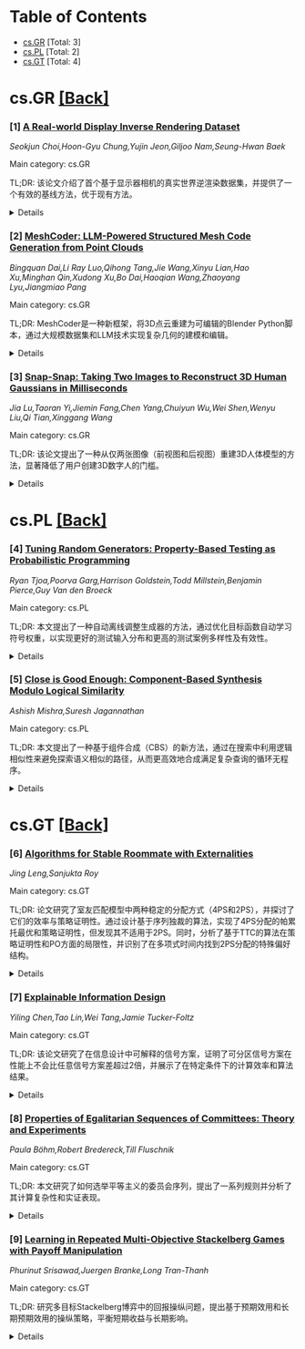 <div id=toc></div>

# Table of Contents

- [cs.GR](#cs.GR) [Total: 3]
- [cs.PL](#cs.PL) [Total: 2]
- [cs.GT](#cs.GT) [Total: 4]


<div id='cs.GR'></div>

# cs.GR [[Back]](#toc)

### [1] [A Real-world Display Inverse Rendering Dataset](https://arxiv.org/abs/2508.14411)
*Seokjun Choi,Hoon-Gyu Chung,Yujin Jeon,Giljoo Nam,Seung-Hwan Baek*

Main category: cs.GR

TL;DR: 该论文介绍了首个基于显示器相机的真实世界逆渲染数据集，并提供了一个有效的基线方法，优于现有方法。


<details>
  <summary>Details</summary>
Motivation: 目前缺乏使用显示器相机系统捕获的公开真实世界数据集，阻碍了基于显示器的逆渲染方法的发展与评估。

Method: 构建了一个包含LCD显示器和立体偏振相机的成像系统，捕获了多种几何和反射率的物体在单光模式下的图像，并提供高质量的真实几何数据。

Result: 数据集支持任意显示模式和不同噪声级别的图像合成，评估显示新方法优于现有逆渲染方法。

Conclusion: 该数据集为显示器逆渲染技术的发展提供了重要资源，并提出了一种简单但高效的基线方法。

Abstract: Inverse rendering aims to reconstruct geometry and reflectance from captured
images. Display-camera imaging systems offer unique advantages for this task:
each pixel can easily function as a programmable point light source, and the
polarized light emitted by LCD displays facilitates diffuse-specular
separation. Despite these benefits, there is currently no public real-world
dataset captured using display-camera systems, unlike other setups such as
light stages. This absence hinders the development and evaluation of
display-based inverse rendering methods. In this paper, we introduce the first
real-world dataset for display-based inverse rendering. To achieve this, we
construct and calibrate an imaging system comprising an LCD display and stereo
polarization cameras. We then capture a diverse set of objects with diverse
geometry and reflectance under one-light-at-a-time (OLAT) display patterns. We
also provide high-quality ground-truth geometry. Our dataset enables the
synthesis of captured images under arbitrary display patterns and different
noise levels. Using this dataset, we evaluate the performance of existing
photometric stereo and inverse rendering methods, and provide a simple, yet
effective baseline for display inverse rendering, outperforming
state-of-the-art inverse rendering methods. Code and dataset are available on
our project page at https://michaelcsj.github.io/DIR/

</details>


### [2] [MeshCoder: LLM-Powered Structured Mesh Code Generation from Point Clouds](https://arxiv.org/abs/2508.14879)
*Bingquan Dai,Li Ray Luo,Qihong Tang,Jie Wang,Xinyu Lian,Hao Xu,Minghan Qin,Xudong Xu,Bo Dai,Haoqian Wang,Zhaoyang Lyu,Jiangmiao Pang*

Main category: cs.GR

TL;DR: MeshCoder是一种新框架，将3D点云重建为可编辑的Blender Python脚本，通过大规模数据集和LLM技术实现复杂几何的建模和编辑。


<details>
  <summary>Details</summary>
Motivation: 现有的3D对象重建方法依赖有限的领域特定语言和小规模数据集，无法建模复杂几何和结构。MeshCoder旨在解决这一问题。

Method: 开发了一套全面的Blender Python API，构建了大规模配对对象-代码数据集，并训练了多模态LLM，将点云转化为可执行脚本。

Result: MeshCoder在形状到代码重建任务中表现优异，支持直观的几何和拓扑编辑，并通过代码表示增强LLM的3D形状推理能力。

Conclusion: MeshCoder为3D形状的程序化重建和理解提供了强大灵活的解决方案。

Abstract: Reconstructing 3D objects into editable programs is pivotal for applications
like reverse engineering and shape editing. However, existing methods often
rely on limited domain-specific languages (DSLs) and small-scale datasets,
restricting their ability to model complex geometries and structures. To
address these challenges, we introduce MeshCoder, a novel framework that
reconstructs complex 3D objects from point clouds into editable Blender Python
scripts. We develop a comprehensive set of expressive Blender Python APIs
capable of synthesizing intricate geometries. Leveraging these APIs, we
construct a large-scale paired object-code dataset, where the code for each
object is decomposed into distinct semantic parts. Subsequently, we train a
multimodal large language model (LLM) that translates 3D point cloud into
executable Blender Python scripts. Our approach not only achieves superior
performance in shape-to-code reconstruction tasks but also facilitates
intuitive geometric and topological editing through convenient code
modifications. Furthermore, our code-based representation enhances the
reasoning capabilities of LLMs in 3D shape understanding tasks. Together, these
contributions establish MeshCoder as a powerful and flexible solution for
programmatic 3D shape reconstruction and understanding.

</details>


### [3] [Snap-Snap: Taking Two Images to Reconstruct 3D Human Gaussians in Milliseconds](https://arxiv.org/abs/2508.14892)
*Jia Lu,Taoran Yi,Jiemin Fang,Chen Yang,Chuiyun Wu,Wei Shen,Wenyu Liu,Qi Tian,Xinggang Wang*

Main category: cs.GR

TL;DR: 该论文提出了一种从仅两张图像（前视图和后视图）重建3D人体模型的方法，显著降低了用户创建3D数字人的门槛。


<details>
  <summary>Details</summary>
Motivation: 研究动机在于从稀疏视图重建3D人体，以扩展相关应用范围，尤其是降低用户创建3D数字人的难度。

Method: 方法包括基于基础重建模型设计的几何重建模型，用于预测一致的点云，以及增强算法补充缺失的颜色信息，最后将点云转换为3D高斯模型以提高渲染质量。

Result: 实验表明，该方法在单张NVIDIA RTX 4090上仅需190毫秒即可完成重建，且在THuman2.0和跨域数据集上表现出最先进的性能，还能适配低成本移动设备采集的图像。

Conclusion: 该方法有效解决了稀疏输入下重建3D人体的挑战，降低了数据采集要求，具有广泛的应用潜力。

Abstract: Reconstructing 3D human bodies from sparse views has been an appealing topic,
which is crucial to broader the related applications. In this paper, we propose
a quite challenging but valuable task to reconstruct the human body from only
two images, i.e., the front and back view, which can largely lower the barrier
for users to create their own 3D digital humans. The main challenges lie in the
difficulty of building 3D consistency and recovering missing information from
the highly sparse input. We redesign a geometry reconstruction model based on
foundation reconstruction models to predict consistent point clouds even input
images have scarce overlaps with extensive human data training. Furthermore, an
enhancement algorithm is applied to supplement the missing color information,
and then the complete human point clouds with colors can be obtained, which are
directly transformed into 3D Gaussians for better rendering quality.
Experiments show that our method can reconstruct the entire human in 190 ms on
a single NVIDIA RTX 4090, with two images at a resolution of 1024x1024,
demonstrating state-of-the-art performance on the THuman2.0 and cross-domain
datasets. Additionally, our method can complete human reconstruction even with
images captured by low-cost mobile devices, reducing the requirements for data
collection. Demos and code are available at
https://hustvl.github.io/Snap-Snap/.

</details>


<div id='cs.PL'></div>

# cs.PL [[Back]](#toc)

### [4] [Tuning Random Generators: Property-Based Testing as Probabilistic Programming](https://arxiv.org/abs/2508.14394)
*Ryan Tjoa,Poorva Garg,Harrison Goldstein,Todd Millstein,Benjamin Pierce,Guy Van den Broeck*

Main category: cs.PL

TL;DR: 本文提出了一种自动离线调整生成器的方法，通过优化目标函数自动学习符号权重，以实现更好的测试输入分布和更高的测试案例多样性及有效性。


<details>
  <summary>Details</summary>
Motivation: 当前基于属性的测试中，用户需要手动调整生成器的权重以达到理想的测试输入分布，这一过程繁琐且限制了实际可实现的分布范围。

Method: 提出了一种方法，通过给定带有未确定符号权重的生成器和目标函数，自动学习这些权重以优化目标。采用了离散概率编程系统Loaded Dice作为生成器的语言，支持微分和参数学习。

Result: 实验证明，该方法能有效优化生成器的分布，且在自动调整后，生成器在bug发现上表现出3.1-7.4倍的加速。

Conclusion: 通过自动调整生成器的权重，可以显著提高测试案例的多样性和有效性，从而更快地发现软件中的bug。

Abstract: Property-based testing validates software against an executable specification
by evaluating it on randomly generated inputs. The standard way that PBT users
generate test inputs is via generators that describe how to sample test inputs
through random choices. To achieve a good distribution over test inputs, users
must tune their generators, i.e., decide on the weights of these individual
random choices. Unfortunately, it is very difficult to understand how to choose
individual generator weights in order to achieve a desired distribution, so
today this process is tedious and limits the distributions that can be
practically achieved.
  In this paper, we develop techniques for the automatic and offline tuning of
generators. Given a generator with undetermined symbolic weights and an
objective function, our approach automatically learns values for these weights
that optimize for the objective. We describe useful objective functions that
allow users to (1) target desired distributions and (2) improve the diversity
and validity of their test cases. We have implemented our approach in a novel
discrete probabilistic programming system, Loaded Dice, that supports
differentiation and parameter learning, and use it as a language for
generators. We empirically demonstrate that our approach is effective at
optimizing generator distributions according to the specified objective
functions. We also perform a thorough evaluation on PBT benchmarks,
demonstrating that, when automatically tuned for diversity and validity, the
generators exhibit a 3.1-7.4x speedup in bug finding.

</details>


### [5] [Close is Good Enough: Component-Based Synthesis Modulo Logical Similarity](https://arxiv.org/abs/2508.14614)
*Ashish Mishra,Suresh Jagannathan*

Main category: cs.PL

TL;DR: 本文提出了一种基于组件合成（CBS）的新方法，通过在搜索中利用逻辑相似性来避免探索语义相似的路径，从而更高效地合成满足复杂查询的循环无程序。


<details>
  <summary>Details</summary>
Motivation: 传统的组件合成方法在面对严格的逻辑约束时，可行解的搜索空间会变得非常稀疏。因此，如何在复杂的约束条件下高效合成程序成为了一个关键挑战。

Method: 本文提出了一种基于修正类型规范的搜索方法，利用称为“限定树自动机”的变体来记录枚举项的信息，并通过子类型约束推理候选解之间的相似性，避免探索语义相似的路径。

Result: 通过工具\name的实现和评估，展示了该方法能够合成远超现有技术的复杂CBS查询的解决方案。

Conclusion: 通过引入逻辑相似性推理，本文的方法显著提升了组件合成的能力，能够高效处理复杂约束条件下的程序合成问题。

Abstract: Component-based synthesis (CBS) aims to generate loop-free programs from a
set of libraries whose methods are annotated with specifications and whose
output must satisfy a set of logical constraints, expressed as a query. The
effectiveness of a CBS algorithm critically depends on the severity of the
constraints imposed by the query. The more exact these constraints are, the
sparser the space of feasible solutions. This maxim also applies when we enrich
the expressiveness of the specifications affixed to library methods. In both
cases, the search must now contend with constraints that may only hold over a
small number of the possible execution paths that can be enumerated by a CBS
procedure.
  In this paper, we address this challenge by equipping CBS search with the
ability to reason about logical similarities among the paths it explores. Our
setting considers library methods equipped with refinement-type specifications
that enrich ordinary base types with a set of rich logical qualifiers to
constrain the set of values accepted by that type. We perform a search over a
tree automata variant called Qualified Tree Automata that intelligently records
information about enumerated terms, leveraging subtyping constraints over the
refinement types associated with these terms to enable reasoning about
similarity among candidate solutions as search proceeds, thereby avoiding
exploration of semantically similar paths.
  We present an implementation of this idea in a tool called \name, and provide
a comprehensive evaluation that demonstrates \name's ability to synthesize
solutions to complex CBS queries that go well-beyond the capabilities of the
existing state-of-the-art.

</details>


<div id='cs.GT'></div>

# cs.GT [[Back]](#toc)

### [6] [Algorithms for Stable Roommate with Externalities](https://arxiv.org/abs/2508.14194)
*Jing Leng,Sanjukta Roy*

Main category: cs.GT

TL;DR: 论文研究了室友匹配模型中两种稳定的分配方式（4PS和2PS），并探讨了它们的效率与策略证明性。通过设计基于序列独裁的算法，实现了4PS分配的帕累托最优和策略证明性，但发现其不适用于2PS。同时，分析了基于TTC的算法在策略证明性和PO方面的局限性，并识别了在多项式时间内找到2PS分配的特殊偏好结构。


<details>
  <summary>Details</summary>
Motivation: 室友匹配问题在代理人同时对房间和室友有偏好的情况下尚未充分研究。本文旨在填补这一空白，探讨两种稳定分配方式（4PS和2PS）的效率与策略证明性，并提出有效的算法解决方案。

Method: 采用序列独裁算法设计用于4PS分配，实现帕累托最优和策略证明性；分析基于TTC的算法在策略证明性和PO方面的局限性；识别特定偏好结构以在多项式时间内找到2PS分配。

Result: 序列独裁算法适用于4PS分配但不适用于2PS；TTC算法的变种无法同时满足策略证明性和PO；在特定偏好结构下，2PS分配可在多项式时间内完成。

Conclusion: 论文展示了在室友匹配模型中，4PS分配可通过简单算法实现高效和策略证明性，而2PS分配的复杂性和计算难度则需进一步研究。同时，某些特殊偏好结构可以简化2PS分配的计算复杂度。

Abstract: In the roommate matching model, given a set of 2n agents and n rooms, we find
an assignment of a pair of agents to a room. Although the roommate matching
problem is well studied, the study of the model when agents have preference
over both rooms and roommates was recently initiated by Chan et al. [11]. We
study two types of stable roommate assignments, namely, 4-person stable (4PS)
and 2-person stable (2PS) in conjunction with efficiency and
strategy-proofness. We design a simple serial dictatorship based algorithm for
finding a 4PS assignment that is Pareto optimal and strategy-proof. However,
the serial dictatorship algorithm is far from being 2PS. Next, we study top
trading cycle (TTC) based algorithms. We show that variations of TTC cannot be
strategy-proof or PO. Finally, as Chan et al. (2016) showed that deciding the
existence of 2PS assignment is NP-complete, we identify preference structures
where a 2PS assignment can be found in polynomial time.

</details>


### [7] [Explainable Information Design](https://arxiv.org/abs/2508.14196)
*Yiling Chen,Tao Lin,Wei Tang,Jamie Tucker-Foltz*

Main category: cs.GT

TL;DR: 该论文研究了在信息设计中可解释的信号方案，证明了可分区信号方案在性能上不会比任意信号方案差超过2倍，并展示了在特定条件下的计算效率和算法结果。


<details>
  <summary>Details</summary>
Motivation: 传统信息设计中的最优信号方案常常涉及难以解释或审计的随机化或复杂分区。论文旨在提出一种可解释的信号设计方法，以便更易于审计和沟通。

Method: 论文将信息设计限制为使用确定性且单调的分区信号方案，提出了一种转换方法，将任意最优信号方案转换为分区信号方案，并证明其在性能上不会低于原方案的1/2。

Result: 证明了分区信号方案在性能上不会比任意信号方案差超过2倍，并展示了在特定条件下的计算复杂度和算法效率，如多项式时间内的近似计算和1/2近似比的算法。

Conclusion: 论文展示了可解释的分区信号方案在实际应用中的可行性，并通过理论分析和算法设计验证了其性能和计算效率。

Abstract: The optimal signaling schemes in information design (Bayesian persuasion)
problems often involve non-explainable randomization or disconnected partitions
of state space, which are too intricate to be audited or communicated. We
propose explainable information design in the context of information design
with a continuous state space, restricting the information designer to use
$K$-partitional signaling schemes defined by deterministic and monotone
partitions of the state space, where a unique signal is sent for all states in
each part. We first prove that the price of explainability (PoE) -- the ratio
between the performances of the optimal explainable signaling scheme and
unrestricted signaling scheme -- is exactly $1/2$ in the worst case, meaning
that partitional signaling schemes are never worse than arbitrary signaling
schemes by a factor of 2.
  We then study the complexity of computing optimal explainable signaling
schemes. We show that the exact optimization problem is NP-hard in general. But
for Lipschitz utility functions, an $\varepsilon$-approximately optimal
explainable signaling scheme can be computed in polynomial time. And for
piecewise constant utility functions, we provide an efficient algorithm to find
an explainable signaling scheme that provides a $1/2$ approximation to the
optimal unrestricted signaling scheme, which matches the worst-case PoE bound.
  A technical tool we develop is a conversion from any optimal signaling scheme
(which satisfies a bi-pooling property) to a partitional signaling scheme that
achieves $1/2$ fraction of the expected utility of the former. We use this tool
in the proofs of both our PoE result and algorithmic result.

</details>


### [8] [Properties of Egalitarian Sequences of Committees: Theory and Experiments](https://arxiv.org/abs/2508.14439)
*Paula Böhm,Robert Bredereck,Till Fluschnik*

Main category: cs.GT

TL;DR: 本文研究了如何选举平等主义的委员会序列，提出了一系列规则并分析了其计算复杂性和实证表现。


<details>
  <summary>Details</summary>
Motivation: 研究在多个层级上如何选举代表公平性的委员会序列，以满足代理人对候选人的累加效用需求。

Method: 引入了几种选举平等主义委员会序列的规则，并定义了这些规则的性质，同时探讨了其计算复杂性和分类。

Result: 通过理论分析和实验数据验证，比较了不同规则的性能，并测试了它们是否符合定义的性质。

Conclusion: 提出的规则在理论和实证上都表现良好，为多层级委员会选举提供了有效的解决方案。

Abstract: We study the task of electing egalitarian sequences of $\tau$ committees
given a set of agents with additive utilities for candidates available on each
of $\tau$ levels. We introduce several rules for electing an egalitarian
committee sequence as well as properties for such rules. We settle the
computational complexity of finding a winning sequence for our rules and
classify them against our properties. Additionally, we transform sequential
election data from existing election data from the literature. Using this data
set, we compare our rules empirically and test them experimentally against our
properties.

</details>


### [9] [Learning in Repeated Multi-Objective Stackelberg Games with Payoff Manipulation](https://arxiv.org/abs/2508.14705)
*Phurinut Srisawad,Juergen Branke,Long Tran-Thanh*

Main category: cs.GT

TL;DR: 研究多目标Stackelberg博弈中的回报操纵问题，提出基于预期效用和长期预期效用的操纵策略，平衡短期收益与长期影响。


<details>
  <summary>Details</summary>
Motivation: 在重复的多目标Stackelberg博弈中，领袖如何通过策略性操纵回报来影响追随者的最佳响应，无需显式谈判或预先了解追随者的效用函数。

Method: 假设追随者的效用函数为线性但未知，提出基于预期效用（EU）和长期预期效用（longEU）的操纵策略，平衡偏好探索与即时效用最大化。

Result: 在无限重复交互条件下，longEU收敛于最优操纵；实验证明该方法提升领袖累积效用并促进互惠结果。

Conclusion: 提出的方法无需显式谈判或预先知识，有效提升领袖的长期效用，并在多目标环境中实现互惠。

Abstract: We study payoff manipulation in repeated multi-objective Stackelberg games,
where a leader may strategically influence a follower's deterministic best
response, e.g., by offering a share of their own payoff. We assume that the
follower's utility function, representing preferences over multiple objectives,
is unknown but linear, and its weight parameter must be inferred through
interaction. This introduces a sequential decision-making challenge for the
leader, who must balance preference elicitation with immediate utility
maximisation. We formalise this problem and propose manipulation policies based
on expected utility (EU) and long-term expected utility (longEU), which guide
the leader in selecting actions and offering incentives that trade off
short-term gains with long-term impact. We prove that under infinite repeated
interactions, longEU converges to the optimal manipulation. Empirical results
across benchmark environments demonstrate that our approach improves cumulative
leader utility while promoting mutually beneficial outcomes, all without
requiring explicit negotiation or prior knowledge of the follower's utility
function.

</details>
